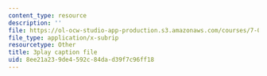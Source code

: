```yaml
---
content_type: resource
description: ''
file: https://ol-ocw-studio-app-production.s3.amazonaws.com/courses/7-012-introduction-to-biology-fall-2004/8ee21a239de4592c84dad39f7c96ff18_zrBZjcsQ_BQ.vtt
file_type: application/x-subrip
resourcetype: Other
title: 3play caption file
uid: 8ee21a23-9de4-592c-84da-d39f7c96ff18
---
```


